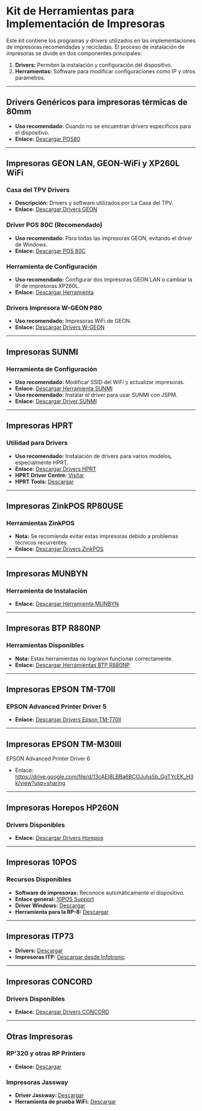 # Kit de Herramientas para Implementación de Impresoras

Este kit contiene los programas y drivers utilizados en las implementaciones de impresoras recomendadas y recicladas. El proceso de instalación de impresoras se divide en dos componentes principales:

1. **Drivers:** Permiten la instalación y configuración del dispositivo.
2. **Herramientas:** Software para modificar configuraciones como IP y otros parámetros.

---

## Drivers Genéricos para impresoras térmicas de 80mm

- **Uso recomendado:** Cuando no se encuentran drivers específicos para el dispositivo.
- **Enlace:** [Descargar POS80](https://oemdrivers.com/printer-pos-80)

---

## Impresoras GEON LAN, GEON-WiFi y XP260L WiFi

### Casa del TPV Drivers

- **Descripción:** Drivers y software utilizados por La Casa del TPV.
- **Enlace:** [Descargar Drivers GEON](https://www.dropbox.com/scl/fi/prgw8ip7vspf7avhxiqci/IMPRESORA-GEON.zip?rlkey=aoi3q65zm8yrtd5jbodbsotkn&e=1&dl=0)

### Driver POS 80C (Recomendado)

- **Uso recomendado:** Para todas las impresoras GEON, evitando el driver de Windows.
- **Enlace:** [Descargar POS 80C](https://drive.google.com/file/d/1oGH-bJcvMBi_ua-K3KRAH7u-Pybxl0Ql/view?usp=drive_link)

### Herramienta de Configuración

- **Uso recomendado:** Configurar dos impresoras GEON LAN o cambiar la IP de impresoras XP260L.
- **Enlace:** [Descargar Herramienta](https://drive.google.com/file/d/18jNK9vqGX7cq1xvqXqPt6vtfP49xgxJp/view?usp=drive_link)

### Drivers Impresora W-GEON P80

- **Uso recomendado:** Impresoras WiFi de GEON.
- **Enlace:** [Descargar Drivers W-GEON](https://drive.google.com/file/d/1Xfb88oiJsqClX-m7eHztqPpw_TL-CRz2/view?usp=drive_link)

---

## Impresoras SUNMI

### Herramienta de Configuración

- **Uso recomendado:** Modificar SSID del WiFi y actualizar impresoras.
- **Enlace:** [Descargar Herramienta SUNMI](https://drive.google.com/file/d/1DotYU_S6c5FYAaqD4R7-evBgHBFJMM5C/view?usp=sharing)
- **Uso recomendado:** Instalar el driver para usar SUNMI con JSPM.
- **Enlace:** [Descargar Driver SUNMI](https://drive.google.com/file/d/1Jo6hJOuFRS0VLpskKxI-jsnk07NgDrJv/view?usp=sharing)
---

## Impresoras HPRT

### Utilidad para Drivers

- **Uso recomendado:** Instalación de drivers para varios modelos, especialmente HPRT.
- **Enlace:** [Descargar Drivers HPRT](https://drive.google.com/file/d/1umgq_4InrPUBzfkTvEuVu4piwnDZB-ZN/view?usp=sharing)
- **HPRT Driver Centre:** [Visitar](https://download.hprt.com/Downloads/)
- **HPRT Tools:** [Descargar](https://drive.google.com/file/d/1G491OdeUZmzqntHzH4JZ0fueDveS3Ggz/view?usp=sharing)

---

## Impresoras ZinkPOS RP80USE

### Herramientas ZinkPOS

- **Nota:** Se recomienda evitar estas impresoras debido a problemas técnicos recurrentes.
- **Enlace:** [Descargar Drivers ZinkPOS](https://www.dropbox.com/scl/fo/a56onk7wviua4uhtnz1ib/AEKwaa4XjYzQQG7HKLLm9AY/3.%20DRIVER%20IMPRESORAS/3.%20ZINKPOS/IMPRESORA%20ZINKPOS%20RP%2080?rlkey=s1fiuceb9g04nmiawgl3junda&e=1&subfolder_nav_tracking=1&dl=0)

---

## Impresoras MUNBYN

### Herramienta de Instalación

- **Enlace:** [Descargar Herramienta MUNBYN](https://support.munbyn.com/hc/en-us/articles/6092502480787-Printer-Drivers-SDK-Download)

---

## Impresoras BTP R880NP

### Herramientas Disponibles

- **Nota:** Estas herramientas no lograron funcionar correctamente.
- **Enlace:** [Descargar Herramientas BTP R880NP](https://snbc.com.cn/qdcx?id=29&page=4)

---

## Impresoras EPSON TM-T70II

### EPSON Advanced Printer Driver 5

- **Enlace:** [Descargar Drivers Epson TM-T70II](https://support.epson.net/setupnavi/?PINF=swlist&OSC=ARD&LG2=ES&MKN=TM-T70II)

---
## Impresoras EPSON TM-M30III

EPSON Advanced Printer Driver 6

- Enlace: https://drive.google.com/file/d/13cAEl8LBBa6BCOJuhs5b_GgTYcEK_H3k/view?usp=sharing

---

## Impresoras Horepos HP260N

### Drivers Disponibles

- **Enlace:** [Descargar Drivers Horepos](https://drive.google.com/drive/folders/1z_AfxauYtOz7NHMPL--kyOPm6uAym61e?usp=drive_link)

---

## Impresoras 10POS

### Recursos Disponibles

- **Software de impresoras:** Reconoce automáticamente el dispositivo.
- **Enlace general:** [10POS Support](https://10pos.es/support/#toggle-id-2)
- **Driver Windows:** [Descargar](https://drive.google.com/file/d/1CohHc5BPpTSvK0_uuB5e77F3X2nnQlAM/view?usp=sharing)
- **Herramienta para la RP-8:** [Descargar](https://drive.google.com/file/d/17-gu8MKi4XsvJMIYvQ79YIx33qm-ET5N/view?usp=drive_link)

---

## Impresoras ITP73

- **Drivers:** [Descargar](https://drive.google.com/file/d/1gW9_1zo_971q97b3Q9bt7FZ6B7gZdHZB/view?usp=drive_link)
- **Impresoras ITP:** [Descargar desde Infotronic](https://www.infotronic.es/descarga)

---

## Impresoras CONCORD

### Drivers Disponibles

- **Enlace:** [Descargar Drivers CONCORD](https://download.igt.es/public/?dir=drivers)

---

## Otras Impresoras

### RP'320 y otras RP Printers

- **Enlace:** [Descargar](https://ptc.co.ir/dl/)

### Impresoras Jassway

- **Driver Jassway:** [Descargar](https://drive.google.com/file/d/16ZZGTM9lUkriEn_dAWEjb9gsEj-hcq5w/view?usp=sharing)
- **Herramienta de prueba WiFi:** [Descargar](https://drive.google.com/file/d/1vJGx8QYbeQOSUb_oUun_Mbi0Dk2-XNVs/view?usp=sharing)


